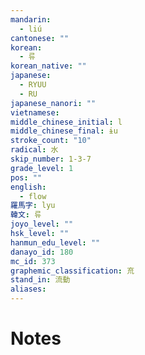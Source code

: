 ```yaml
---
mandarin:
  - liú
cantonese: ""
korean:
  - 류
korean_native: ""
japanese:
  - RYUU
  - RU
japanese_nanori: ""
vietnamese:
middle_chinese_initial: l
middle_chinese_final: ɨu
stroke_count: "10"
radical: 水
skip_number: 1-3-7
grade_level: 1
pos: ""
english:
  - flow
羅馬字: lyu
韓文: 류
joyo_level: ""
hsk_level: ""
hanmun_edu_level: ""
danayo_id: 180
mc_id: 373
graphemic_classification: 㐬
stand_in: 流動
aliases:
---
```


# Notes
